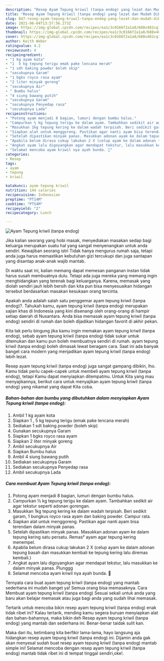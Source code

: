 ```yaml
---
description: "Resep Ayam Tepung kriwil (tanpa endog) yang lezat dan Mudah Dibuat"
title: "Resep Ayam Tepung kriwil (tanpa endog) yang lezat dan Mudah Dibuat"
slug: 847-resep-ayam-tepung-kriwil-tanpa-endog-yang-lezat-dan-mudah-dibuat
date: 2021-06-04T13:57:56.273Z
image: https://img-global.cpcdn.com/recipes/ea1c3c0166f2a1a8/680x482cq70/ayam-tepung-kriwil-tanpa-endog-foto-resep-utama.jpg
thumbnail: https://img-global.cpcdn.com/recipes/ea1c3c0166f2a1a8/680x482cq70/ayam-tepung-kriwil-tanpa-endog-foto-resep-utama.jpg
cover: https://img-global.cpcdn.com/recipes/ea1c3c0166f2a1a8/680x482cq70/ayam-tepung-kriwil-tanpa-endog-foto-resep-utama.jpg
author: Keith Weber
ratingvalue: 4.2
reviewcount: 4
recipeingredient:
- "1 kg ayam kota"
- "1  5 kg tepung terigu emak pake lencana merah"
- "1 sdt baking powder boleh skip"
- "secukupnya Garam"
- "1 bgks royco rasa ayam"
- "2 liter minyak goreng"
- "secukupnya Air"
- " Bumbu halus"
- "4 siung bawang putih"
- "secukupnya Garam"
- "secukupnya Penyedap rasa"
- "secukupnya Lada"
recipeinstructions:
- "Potong ayam menjadi 8 bagian, lumuri dengan bumbu halus."
- "Campurkan ½ kg tepung terigu ke dalam ayam. Tambahkan sedikit air agar tekstur seperti adonan gorengan."
- "Masukkan 1kg tepung kering ke dalam wadah terpisah. Beri sedikit garam, 1 bungkus royco rasa ayam dan baking powder. Campur rata."
- "Siapkan alat untuk menggoreng. Pastikan agar nanti ayam bisa terendam dalam minyak panas."
- "Setelah dipastikan minyak panas. Masukkan adonan ayam ke dalam tepung kering satu persatu. Remas² ayam agar tepung kering menempel."
- "Apabila belum dirasa cukup lakukan 2 X (celup ayam ke dalam adonan tepung basah dan masukkan kembali ke tepung kering lalu diremas kembali.)"
- "Angkat ayam lalu digoyangkan agar mendapat tekstur, lalu masukkan ke dalam minyak panas. Plunggg"
- "Selamat mencoba ayam kriwil nya ayah bunda. 🤗"
categories:
- Resep
tags:
- ayam
- tepung
- kriwil

katakunci: ayam tepung kriwil 
nutrition: 144 calories
recipecuisine: Indonesian
preptime: "PT14M"
cooktime: "PT54M"
recipeyield: "2"
recipecategory: Lunch

---
```



![Ayam Tepung kriwil (tanpa endog)](https://img-global.cpcdn.com/recipes/ea1c3c0166f2a1a8/680x482cq70/ayam-tepung-kriwil-tanpa-endog-foto-resep-utama.jpg)

Jika kalian seorang yang hobi masak, menyediakan masakan sedap bagi keluarga merupakan suatu hal yang sangat menyenangkan untuk anda sendiri. Kewajiban seorang istri Tidak hanya mengurus rumah saja, tetapi anda juga harus memastikan kebutuhan gizi tercukupi dan juga santapan yang disantap anak-anak wajib mantab.

Di waktu  saat ini, kalian memang dapat memesan panganan instan tidak harus susah membuatnya dulu. Tetapi ada juga mereka yang memang ingin menghidangkan yang terenak bagi keluarganya. Karena, memasak yang diolah sendiri jauh lebih bersih dan kita pun bisa menyesuaikan hidangan tersebut berdasarkan masakan kesukaan orang tercinta. 



Apakah anda adalah salah satu penggemar ayam tepung kriwil (tanpa endog)?. Tahukah kamu, ayam tepung kriwil (tanpa endog) merupakan sajian khas di Indonesia yang kini disenangi oleh orang-orang di hampir setiap daerah di Nusantara. Anda bisa memasak ayam tepung kriwil (tanpa endog) sendiri di rumah dan boleh dijadikan hidangan favorit di akhir pekan.

Kita tak perlu bingung jika kamu ingin memakan ayam tepung kriwil (tanpa endog), sebab ayam tepung kriwil (tanpa endog) tidak sukar untuk ditemukan dan kamu pun boleh membuatnya sendiri di rumah. ayam tepung kriwil (tanpa endog) boleh dimasak lewat beragam cara. Saat ini ada banyak banget cara modern yang menjadikan ayam tepung kriwil (tanpa endog) lebih lezat.

Resep ayam tepung kriwil (tanpa endog) juga sangat gampang dibikin, lho. Kamu tidak perlu capek-capek untuk membeli ayam tepung kriwil (tanpa endog), tetapi Kamu dapat menyiapkan ditempatmu. Untuk Kita yang mau menyajikannya, berikut cara untuk menyajikan ayam tepung kriwil (tanpa endog) yang nikamat yang dapat Kita coba.

<!--inarticleads1-->

##### Bahan-bahan dan bumbu yang dibutuhkan dalam menyiapkan Ayam Tepung kriwil (tanpa endog):

1. Ambil 1 kg ayam kota
1. Siapkan 1 , 5 kg tepung terigu (emak pake lencana merah)
1. Sediakan 1 sdt baking powder (boleh skip)
1. Gunakan secukupnya Garam
1. Siapkan 1 bgks royco rasa ayam
1. Siapkan 2 liter minyak goreng
1. Ambil secukupnya Air
1. Siapkan  Bumbu halus
1. Ambil 4 siung bawang putih
1. Sediakan secukupnya Garam
1. Sediakan secukupnya Penyedap rasa
1. Ambil secukupnya Lada




<!--inarticleads2-->

##### Cara membuat Ayam Tepung kriwil (tanpa endog):

1. Potong ayam menjadi 8 bagian, lumuri dengan bumbu halus.
1. Campurkan ½ kg tepung terigu ke dalam ayam. Tambahkan sedikit air agar tekstur seperti adonan gorengan.
1. Masukkan 1kg tepung kering ke dalam wadah terpisah. Beri sedikit garam, 1 bungkus royco rasa ayam dan baking powder. Campur rata.
1. Siapkan alat untuk menggoreng. Pastikan agar nanti ayam bisa terendam dalam minyak panas.
1. Setelah dipastikan minyak panas. Masukkan adonan ayam ke dalam tepung kering satu persatu. Remas² ayam agar tepung kering menempel.
1. Apabila belum dirasa cukup lakukan 2 X (celup ayam ke dalam adonan tepung basah dan masukkan kembali ke tepung kering lalu diremas kembali.)
1. Angkat ayam lalu digoyangkan agar mendapat tekstur, lalu masukkan ke dalam minyak panas. Plunggg
1. Selamat mencoba ayam kriwil nya ayah bunda. 🤗




Ternyata cara buat ayam tepung kriwil (tanpa endog) yang mantab sederhana ini mudah banget ya! Semua orang bisa memasaknya. Cara Membuat ayam tepung kriwil (tanpa endog) Sesuai sekali untuk anda yang baru akan belajar memasak atau juga bagi anda yang sudah lihai memasak.

Tertarik untuk mencoba bikin resep ayam tepung kriwil (tanpa endog) enak tidak ribet ini? Kalau tertarik, mending kamu segera buruan menyiapkan alat dan bahan-bahannya, maka bikin deh Resep ayam tepung kriwil (tanpa endog) yang mantab dan sederhana ini. Benar-benar taidak sulit kan. 

Maka dari itu, ketimbang kita berfikir lama-lama, hayo langsung aja hidangkan resep ayam tepung kriwil (tanpa endog) ini. Dijamin anda gak akan menyesal sudah buat resep ayam tepung kriwil (tanpa endog) mantab simple ini! Selamat mencoba dengan resep ayam tepung kriwil (tanpa endog) mantab tidak ribet ini di tempat tinggal sendiri,oke!.

